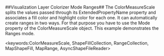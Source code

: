 ##Visualization Layer Colorizer Mode Ranges##
The ColorMeasureScale splits the values passed through its ExtendedPropertyName property and associates a fill color and highlight color for each one. It can automatically create ranges in two ways. For that purpose you have to use the Mode property of the ColorMeasureScale object. This example demonstrates the Ranges mode.

<keywords:ColorMeasureScale, ShapeFillCollection, RangeCollection, MapShapeFill, MapRange, AsyncShapeFileReader>
